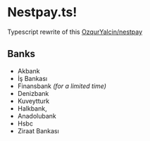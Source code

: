 # Nestpay.ts!

Typescript rewrite of this [OzqurYalcin/nestpay](https://github.com/OzqurYalcin/nestpay)

## Banks

- Akbank
- İş Bankası
- Finansbank _(for a limited time)_
- Denizbank
- Kuveytturk
- Halkbank,
- Anadolubank
- Hsbc
- Ziraat Bankası
